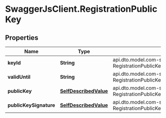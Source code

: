 # SwaggerJsClient.RegistrationPublicKey

## Properties
Name | Type | Description | Notes
------------ | ------------- | ------------- | -------------
**keyId** | **String** | api.dto.model.com-starfinanz-ahoi-dto-v2-RegistrationPublicKeyDto.properties.keyId.description | 
**validUntil** | **String** | api.dto.model.com-starfinanz-ahoi-dto-v2-RegistrationPublicKeyDto.properties.validUntil.description | 
**publicKey** | [**SelfDescribedValue**](SelfDescribedValue.md) | api.dto.model.com-starfinanz-ahoi-dto-v2-RegistrationPublicKeyDto.properties.publicKey.description | 
**publicKeySignature** | [**SelfDescribedValue**](SelfDescribedValue.md) | api.dto.model.com-starfinanz-ahoi-dto-v2-RegistrationPublicKeyDto.properties.publicKeySignature.description | 


